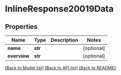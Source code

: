 # InlineResponse20019Data

## Properties
Name | Type | Description | Notes
------------ | ------------- | ------------- | -------------
**name** | **str** |  | [optional] 
**overview** | **str** |  | [optional] 

[[Back to Model list]](../README.md#documentation-for-models) [[Back to API list]](../README.md#documentation-for-api-endpoints) [[Back to README]](../README.md)

